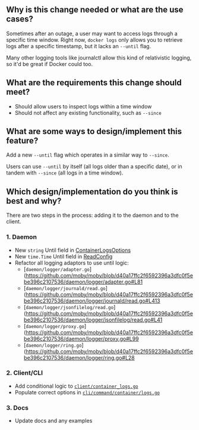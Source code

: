 ## Why is this change needed or what are the use cases?

Sometimes after an outage, a user may want to access logs through a specific
time window. Right now, `docker logs` only allows you to retrieve logs after
a specific timestamp, but it lacks an `--until` flag.

Many other logging tools like journalctl allow this kind of relativistic
logging, so it'd be great if Docker could too.

## What are the requirements this change should meet?

- Should allow users to inspect logs within a time window
- Should not affect any existing functionality, such as `--since`

## What are some ways to design/implement this feature?

Add a new `--until` flag which operates in a similar way to `--since`.

Users can use `--until` by itself (all logs older than a specific date), or
in tandem with `--since` (all logs in a time window).

## Which design/implementation do you think is best and why?

There are two steps in the process: adding it to the daemon and to the client.

### 1. Daemon

- New `string` Until field in [ContainerLogsOptions](https://github.com/moby/moby/blob/d40a17ffc2f6592396a3dfc0f5ebe396c2107536/api/types/client.go#L73-L81)
- New `time.Time` Until field in [ReadConfig](https://github.com/moby/moby/blob/d40a17ffc2f6592396a3dfc0f5ebe396c2107536/daemon/logger/logger.go#L84-L88)
- Refactor all logging adaptors to use until logic:
  - [`daemon/logger/adapter.go`](https://github.com/moby/moby/blob/d40a17ffc2f6592396a3dfc0f5ebe396c2107536/daemon/logger/adapter.go#L81
  - [`daemon/logger/journald/read.go`](https://github.com/moby/moby/blob/d40a17ffc2f6592396a3dfc0f5ebe396c2107536/daemon/logger/journald/read.go#L413
  - [`daemon/logger/jsonfilelog/read.go`](https://github.com/moby/moby/blob/d40a17ffc2f6592396a3dfc0f5ebe396c2107536/daemon/logger/jsonfilelog/read.go#L41
  - [`daemon/logger/proxy.go`](https://github.com/moby/moby/blob/d40a17ffc2f6592396a3dfc0f5ebe396c2107536/daemon/logger/proxy.go#L99
  - [`daemon/logger/ring.go`](https://github.com/moby/moby/blob/d40a17ffc2f6592396a3dfc0f5ebe396c2107536/daemon/logger/ring.go#L28

### 2. Client/CLI

- Add conditional logic to [`client/container_logs.go`](https://github.com/moby/moby/blob/d40a17ffc2f6592396a3dfc0f5ebe396c2107536/client/container_logs.go)
- Populate correct options in [`cli/command/container/logs.go`](https://github.com/moby/moby/blob/d40a17ffc2f6592396a3dfc0f5ebe396c2107536/cli/command/container/logs.go)

### 3. Docs

- Update docs and any examples
